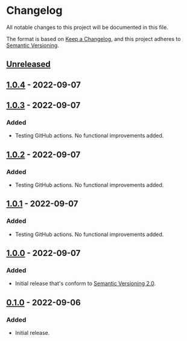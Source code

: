 # Changelog

All notable changes to this project will be documented in this file.

The format is based on [Keep a Changelog](https://keepachangelog.com/en/1.0.0/),
and this project adheres to [Semantic Versioning](https://semver.org/spec/v2.0.0.html).

## [Unreleased]

## [1.0.4] - 2022-09-07

## [1.0.3] - 2022-09-07

### Added

-   Testing GitHub actions. No functional improvements added.

## [1.0.2] - 2022-09-07

### Added

-   Testing GitHub actions. No functional improvements added.

## [1.0.1] - 2022-09-07

### Added

-   Testing GitHub actions. No functional improvements added.

## [1.0.0] - 2022-09-07

### Added

-   Initial release that's conform to [Semantic Versioning 2.0](https://semver.org).

## [0.1.0] - 2022-09-06

### Added

-   Initial release.

[Unreleased]: https://github.com/mlgr-io/kotlin-whois-parser/compare/1.0.4...HEAD

[1.0.4]: https://github.com/mlgr-io/kotlin-whois-parser/compare/1.0.3...1.0.4

[1.0.3]: https://github.com/mlgr-io/kotlin-whois-parser/compare/1.0.2...1.0.3

[1.0.2]: https://github.com/mlgr-io/kotlin-whois-parser/compare/1.0.1...1.0.2

[1.0.1]: https://github.com/mlgr-io/kotlin-whois-parser/compare/1.0.0...1.0.1

[1.0.0]: https://github.com/mlgr-io/kotlin-whois-parser/compare/0.1.0...1.0.0

[0.1.0]: https://github.com/mlgr-io/kotlin-whois-parser/compare/dd0d7f739fa6721b2fffa9b3a30b4b78f617af22...0.1.0
